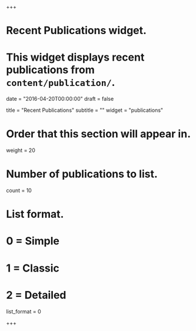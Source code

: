 +++
# Recent Publications widget.
# This widget displays recent publications from `content/publication/`.
  
date = "2016-04-20T00:00:00"
draft = false
  
title = "Recent Publications"
subtitle = ""
widget = "publications"
  
# Order that this section will appear in.
weight = 20
  
# Number of publications to list.
count = 10

# List format.
#   0 = Simple
#   1 = Classic
#   2 = Detailed
list_format = 0

+++
    